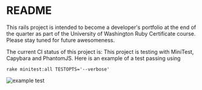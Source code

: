 # README
This rails project is intended to become a developer's portfolio at the end of the quarter as part of the University of Washington Ruby Certificate course. Please stay tuned for future awesomeness.

The current CI status of this project is:
This project is testing with MiniTest, Capybara and PhantomJS. Here is an example of a test passing using

`rake minitest:all TESTOPTS='--verbose'`

![example test](https://raw2.github.com/vogelbek/portfolio/master/public/MiniTest%20specs%20passing.jpg)
